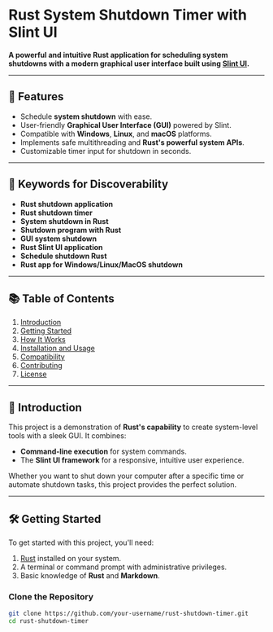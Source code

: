 # Rust System Shutdown Timer with Slint UI

**A powerful and intuitive Rust application for scheduling system shutdowns with a modern graphical user interface built using [Slint UI](https://slint.dev).**

---

## 🚀 Features
- Schedule **system shutdown** with ease.
- User-friendly **Graphical User Interface (GUI)** powered by Slint.
- Compatible with **Windows**, **Linux**, and **macOS** platforms.
- Implements safe multithreading and **Rust's powerful system APIs**.
- Customizable timer input for shutdown in seconds.

---

## 🔑 Keywords for Discoverability
- **Rust shutdown application**
- **Rust shutdown timer**
- **System shutdown in Rust**
- **Shutdown program with Rust**
- **GUI system shutdown**
- **Rust Slint UI application**
- **Schedule shutdown Rust**
- **Rust app for Windows/Linux/MacOS shutdown**

---

## 📚 Table of Contents
1. [Introduction](#-introduction)
2. [Getting Started](#-getting-started)
3. [How It Works](#-how-it-works)
4. [Installation and Usage](#-installation-and-usage)
5. [Compatibility](#-compatibility)
6. [Contributing](#-contributing)
7. [License](#-license)

---

## 🎉 Introduction
This project is a demonstration of **Rust's capability** to create system-level tools with a sleek GUI. It combines:
- **Command-line execution** for system commands.
- The **Slint UI framework** for a responsive, intuitive user experience.

Whether you want to shut down your computer after a specific time or automate shutdown tasks, this project provides the perfect solution.

---

## 🛠️ Getting Started
To get started with this project, you'll need:
1. [Rust](https://www.rust-lang.org/) installed on your system.
2. A terminal or command prompt with administrative privileges.
3. Basic knowledge of **Rust** and **Markdown**.

### Clone the Repository
```bash
git clone https://github.com/your-username/rust-shutdown-timer.git
cd rust-shutdown-timer
